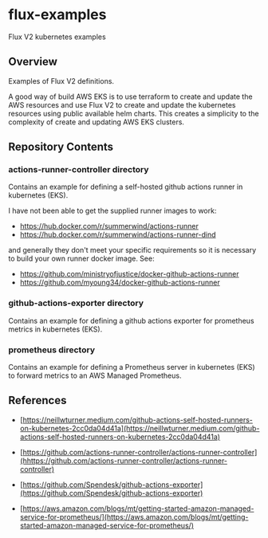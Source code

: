 # flux-examples
Flux V2 kubernetes examples 

## Overview 

Examples of Flux V2 definitions.

A good way of build AWS EKS is to use terraform to create and update the AWS resources and use Flux V2
to create and update the kubernetes resources using public available helm charts. This creates a simplicity to the complexity of create and updating AWS EKS clusters.  

## Repository Contents 

### actions-runner-controller directory 

Contains an example for defining a self-hosted github actions runner in kubernetes (EKS).

I have not been able to get the supplied runner images to work:
- https://hub.docker.com/r/summerwind/actions-runner
- https://hub.docker.com/r/summerwind/actions-runner-dind

and generally they don't meet your specific requirements so it is necessary to build your own runner docker image. See: 
- https://github.com/ministryofjustice/docker-github-actions-runner
- https://github.com/myoung34/docker-github-actions-runner

### github-actions-exporter directory 

Contains an example for defining a github actions exporter for prometheus metrics in kubernetes (EKS).


### prometheus directory 

Contains an example for defining a Prometheus server in kubernetes (EKS) to forward metrics to an AWS Managed Prometheus.

## References 

- [https://neillwturner.medium.com/github-actions-self-hosted-runners-on-kubernetes-2cc0da04d41a](https://neillwturner.medium.com/github-actions-self-hosted-runners-on-kubernetes-2cc0da04d41a)

- [https://github.com/actions-runner-controller/actions-runner-controller](hhttps://github.com/actions-runner-controller/actions-runner-controller)

- [https://github.com/Spendesk/github-actions-exporter](https://github.com/Spendesk/github-actions-exporter)

- [https://aws.amazon.com/blogs/mt/getting-started-amazon-managed-service-for-prometheus/](https://aws.amazon.com/blogs/mt/getting-started-amazon-managed-service-for-prometheus/)


